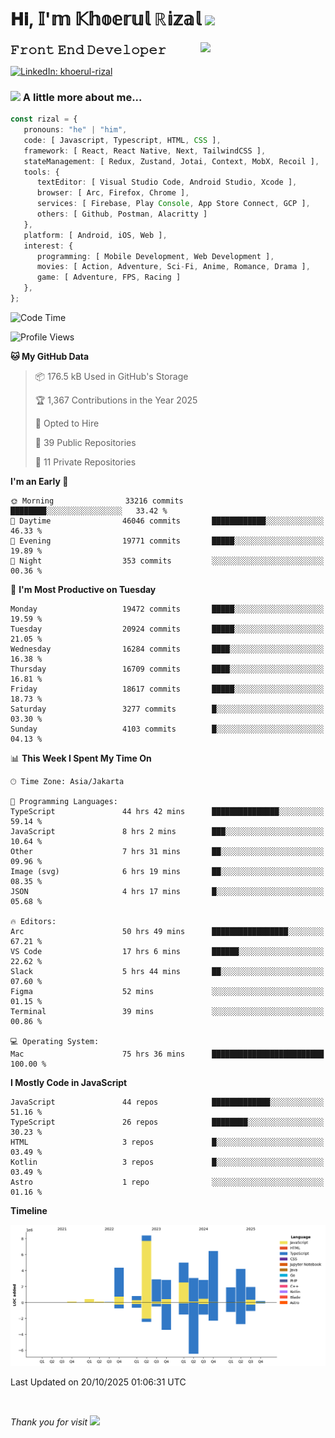 <h1> 𝐇𝐢, 𝕀'𝕞 𝕂𝕙𝕠𝕖𝕣𝕦𝕝 ℝ𝕚𝕫𝕒𝕝 <img src="https://media.giphy.com/media/mGcNjsfWAjY5AEZNw6/giphy.gif" width="50"></h1>
<img align='right' src="https://media.giphy.com/media/v1.Y2lkPTc5MGI3NjExOWI2ajR2NGJubzBsZHFuaHMwajRrcDNsNXJwOG8yb3F0NjhkNXF4OSZlcD12MV9pbnRlcm5hbF9naWZfYnlfaWQmY3Q9cw/fkZukR450RQ1qnGaq9/giphy.gif" width="200">
<strong style="font-size:20px;">𝙵𝚛𝚘𝚗𝚝 𝙴𝚗𝚍 𝙳𝚎𝚟𝚎𝚕𝚘𝚙𝚎𝚛</strong>
</p></em>

[![LinkedIn: khoerul-rizal](https://img.shields.io/badge/khoerul--rizal-blue?style=flat-square&logo=Linkedin&logoColor=white&link=https://www.linkedin.com/in/khoerul-rizal/)](https://www.linkedin.com/in/khoerul-rizal/)

### <img src="https://media.giphy.com/media/VgCDAzcKvsR6OM0uWg/giphy.gif" width="50"> A little more about me...

```typescript
const rizal = {
   pronouns: "he" | "him",
   code: [ Javascript, Typescript, HTML, CSS ],
   framework: [ React, React Native, Next, TailwindCSS ],
   stateManagement: [ Redux, Zustand, Jotai, Context, MobX, Recoil ],
   tools: {
      textEditor: [ Visual Studio Code, Android Studio, Xcode ],
      browser: [ Arc, Firefox, Chrome ],
      services: [ Firebase, Play Console, App Store Connect, GCP ],
      others: [ Github, Postman, Alacritty ]
   },
   platform: [ Android, iOS, Web ],
   interest: {
      programming: [ Mobile Development, Web Development ],
      movies: [ Action, Adventure, Sci-Fi, Anime, Romance, Drama ],
      game: [ Adventure, FPS, Racing ]
   },
};
```

<!--START_SECTION:waka-->
![Code Time](http://img.shields.io/badge/Code%20Time-4%2C254%20hrs%209%20mins-blue)

![Profile Views](http://img.shields.io/badge/Profile%20Views-0-blue)

**🐱 My GitHub Data** 

> 📦 176.5 kB Used in GitHub's Storage 
 > 
> 🏆 1,367 Contributions in the Year 2025
 > 
> 💼 Opted to Hire
 > 
> 📜 39 Public Repositories 
 > 
> 🔑 11 Private Repositories 
 > 
**I'm an Early 🐤** 

```text
🌞 Morning                33216 commits       ████████░░░░░░░░░░░░░░░░░   33.42 % 
🌆 Daytime                46046 commits       ████████████░░░░░░░░░░░░░   46.33 % 
🌃 Evening                19771 commits       █████░░░░░░░░░░░░░░░░░░░░   19.89 % 
🌙 Night                  353 commits         ░░░░░░░░░░░░░░░░░░░░░░░░░   00.36 % 
```
📅 **I'm Most Productive on Tuesday** 

```text
Monday                   19472 commits       █████░░░░░░░░░░░░░░░░░░░░   19.59 % 
Tuesday                  20924 commits       █████░░░░░░░░░░░░░░░░░░░░   21.05 % 
Wednesday                16284 commits       ████░░░░░░░░░░░░░░░░░░░░░   16.38 % 
Thursday                 16709 commits       ████░░░░░░░░░░░░░░░░░░░░░   16.81 % 
Friday                   18617 commits       █████░░░░░░░░░░░░░░░░░░░░   18.73 % 
Saturday                 3277 commits        █░░░░░░░░░░░░░░░░░░░░░░░░   03.30 % 
Sunday                   4103 commits        █░░░░░░░░░░░░░░░░░░░░░░░░   04.13 % 
```


📊 **This Week I Spent My Time On** 

```text
🕑︎ Time Zone: Asia/Jakarta

💬 Programming Languages: 
TypeScript               44 hrs 42 mins      ███████████████░░░░░░░░░░   59.14 % 
JavaScript               8 hrs 2 mins        ███░░░░░░░░░░░░░░░░░░░░░░   10.64 % 
Other                    7 hrs 31 mins       ██░░░░░░░░░░░░░░░░░░░░░░░   09.96 % 
Image (svg)              6 hrs 19 mins       ██░░░░░░░░░░░░░░░░░░░░░░░   08.35 % 
JSON                     4 hrs 17 mins       █░░░░░░░░░░░░░░░░░░░░░░░░   05.68 % 

🔥 Editors: 
Arc                      50 hrs 49 mins      █████████████████░░░░░░░░   67.21 % 
VS Code                  17 hrs 6 mins       ██████░░░░░░░░░░░░░░░░░░░   22.62 % 
Slack                    5 hrs 44 mins       ██░░░░░░░░░░░░░░░░░░░░░░░   07.60 % 
Figma                    52 mins             ░░░░░░░░░░░░░░░░░░░░░░░░░   01.15 % 
Terminal                 39 mins             ░░░░░░░░░░░░░░░░░░░░░░░░░   00.86 % 

💻 Operating System: 
Mac                      75 hrs 36 mins      █████████████████████████   100.00 % 
```

**I Mostly Code in JavaScript** 

```text
JavaScript               44 repos            █████████████░░░░░░░░░░░░   51.16 % 
TypeScript               26 repos            ████████░░░░░░░░░░░░░░░░░   30.23 % 
HTML                     3 repos             █░░░░░░░░░░░░░░░░░░░░░░░░   03.49 % 
Kotlin                   3 repos             █░░░░░░░░░░░░░░░░░░░░░░░░   03.49 % 
Astro                    1 repo              ░░░░░░░░░░░░░░░░░░░░░░░░░   01.16 % 
```



**Timeline**

![Lines of Code chart](https://raw.githubusercontent.com/khoerulrizal/khoerulrizal/main/assets/bar_graph.png)


 Last Updated on 20/10/2025 01:06:31 UTC
<!--END_SECTION:waka-->
</details>
<br/>

<em>Thank you for visit</em> <img src="https://media.giphy.com/media/v1.Y2lkPTc5MGI3NjExcHdvNm1qZWtjaGw0ZjdwM3Z3NnY2dHlueTVuODBta2FiY20wM2YybSZlcD12MV9pbnRlcm5hbF9naWZfYnlfaWQmY3Q9cw/tV25tpdKqdFa9x81k2/giphy.gif" width="40">
